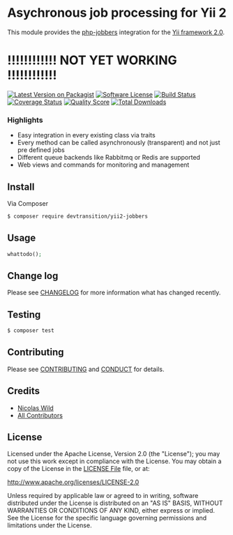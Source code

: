 # Asychronous job processing for Yii 2

This module provides the [php-jobbers](https://github.com/devtransition/php-jobbers) integration for the [Yii framework 2.0](http://www.yiiframework.com).

# !!!!!!!!!!!! NOT YET WORKING !!!!!!!!!!!!

[![Latest Version on Packagist][ico-version]][link-packagist]
[![Software License][ico-license]](LICENSE.md)
[![Build Status][ico-travis]][link-travis]
[![Coverage Status][ico-scrutinizer]][link-scrutinizer]
[![Quality Score][ico-code-quality]][link-code-quality]
[![Total Downloads][ico-downloads]][link-downloads]

### Highlights
- Easy integration in every existing class via traits
- Every method can be called asynchronously (transparent) and not just pre defined jobs
- Different queue backends like Rabbitmq or Redis are supported
- Web views and commands for monitoring and management

## Install

Via Composer

``` bash
$ composer require devtransition/yii2-jobbers
```

## Usage

``` php
whattodo();
```

## Change log

Please see [CHANGELOG](CHANGELOG.md) for more information what has changed recently.

## Testing

``` bash
$ composer test
```

## Contributing

Please see [CONTRIBUTING](CONTRIBUTING.md) and [CONDUCT](CONDUCT.md) for details.

## Credits

- [Nicolas Wild][link-author]
- [All Contributors][link-contributors]

## License

Licensed under the Apache License, Version 2.0 (the "License");
you may not use this work except in compliance with the License.
You may obtain a copy of the License in the [LICENSE File](LICENSE) file, or at:

   http://www.apache.org/licenses/LICENSE-2.0

Unless required by applicable law or agreed to in writing, software
distributed under the License is distributed on an "AS IS" BASIS,
WITHOUT WARRANTIES OR CONDITIONS OF ANY KIND, either express or implied.
See the License for the specific language governing permissions and
limitations under the License.


[ico-version]: https://img.shields.io/packagist/v/devtransition/yii2-jobbers.svg?style=flat-square
[ico-license]: https://img.shields.io/badge/license-Apache-brightgreen.svg?style=flat-square
[ico-travis]: https://img.shields.io/travis/devtransition/yii2-jobbers/master.svg?style=flat-square
[ico-scrutinizer]: https://img.shields.io/scrutinizer/coverage/g/devtransition/yii2-jobbers.svg?style=flat-square
[ico-code-quality]: https://img.shields.io/scrutinizer/g/devtransition/yii2-jobbers.svg?style=flat-square
[ico-downloads]: https://img.shields.io/packagist/dt/devtransition/yii2-jobbers.svg?style=flat-square

[link-packagist]: https://packagist.org/packages/devtransition/yii2-jobbers
[link-travis]: https://travis-ci.org/devtransition/yii2-jobbers
[link-scrutinizer]: https://scrutinizer-ci.com/g/devtransition/yii2-jobbers/code-structure
[link-code-quality]: https://scrutinizer-ci.com/g/devtransition/yii2-jobbers
[link-downloads]: https://packagist.org/packages/devtransition/yii2-jobbers
[link-author]: https://github.com/devtransition
[link-contributors]: ../../contributors
